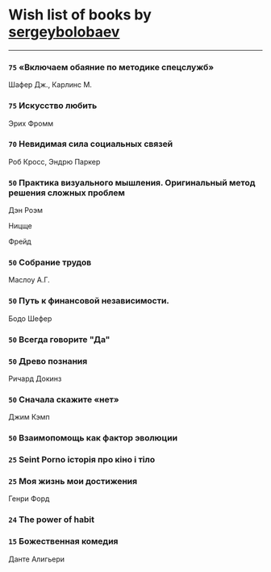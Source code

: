 # Wish list of books by [sergeybolobaev](http://vk.com/id37918255)
---

### `75` «Включаем обаяние по методике спецслужб»
Шафер Дж., Карлинс М.

### `75` Искусство любить
Эрих Фромм

### `70` Невидимая сила социальных связей
Роб Кросс, Эндрю Паркер

### `50` Практика визуального мышления. Оригинальный метод решения сложных проблем
Дэн Роэм

Ницще

Фрейд

### `50` Собрание трудов
Маслоу А.Г.

### `50` Путь к финансовой независимости.
Бодо Шефер

### `50` Всегда говорите "Да"

### `50` Древо познания

Ричард Докинз

### `50` Сначала скажите «нет»
Джим Кэмп

### `50` Взаимопомощь как фактор эволюции

### `25` Seint Porno історія про кіно і тіло

### `25` Моя жизнь мои достижения
Генри Форд

### `24` The power of habit

### `15` Божественная комедия
Данте Алигьери

